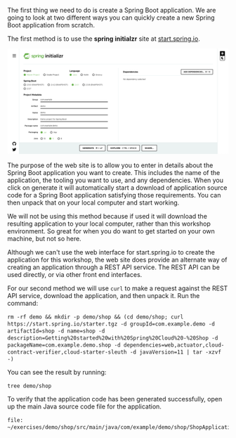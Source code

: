 The first thing we need to do is create a Spring Boot application. We are going to look at two different ways you can quickly create a new Spring Boot application from scratch.

The first method is to use the **spring initialzr** site at [start.spring.io](https://start.spring.io/).

![](spring-initializr-web-site.png)

The purpose of the web site is to allow you to enter in details about the Spring Boot application you want to create. This includes the name of the application, the tooling you want to use, and any dependencies. When you click on generate it will automatically start a download of application source code for a Spring Boot application satisfying those requirements. You can then unpack that on your local computer and start working.

We will not be using this method because if used it will download the resulting application to your local computer, rather than this workshop environment. So great for when you do want to get started on your own machine, but not so here.

Although we can't use the web interface for start.spring.io to create the application for this workshop, the web site does provide an alternate way of creating an application through a REST API service. The REST API can be used directly, or via other front end interfaces.

For our second method we will use `curl` to make a request against the REST API service, download the application, and then unpack it. Run the command:

```execute
rm -rf demo && mkdir -p demo/shop && (cd demo/shop; curl https://start.spring.io/starter.tgz -d groupId=com.example.demo -d artifactId=shop -d name=shop -d description=Getting%20started%20with%20Spring%20Cloud%20-%20Shop -d packageName=com.example.demo.shop -d dependencies=web,actuator,cloud-contract-verifier,cloud-starter-sleuth -d javaVersion=11 | tar -xzvf -)
```

You can see the result by running:

```execute
tree demo/shop
```

To verify that the application code has been generated successfully, open up the main Java source code file for the application.

```editor:open-file
file: ~/exercises/demo/shop/src/main/java/com/example/demo/shop/ShopApplication.java
```